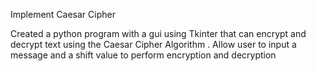 Implement Caesar Cipher

Created a python program with a gui using Tkinter that can encrypt and decrypt text using the Caesar Cipher Algorithm . Allow user to input a message and a shift value to perform encryption and decryption
